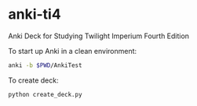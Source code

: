 # anki-ti4
Anki Deck for Studying Twilight Imperium Fourth Edition


To start up Anki in a clean environment: 

```bash
anki -b $PWD/AnkiTest
```


To create deck:

```python
python create_deck.py
```
